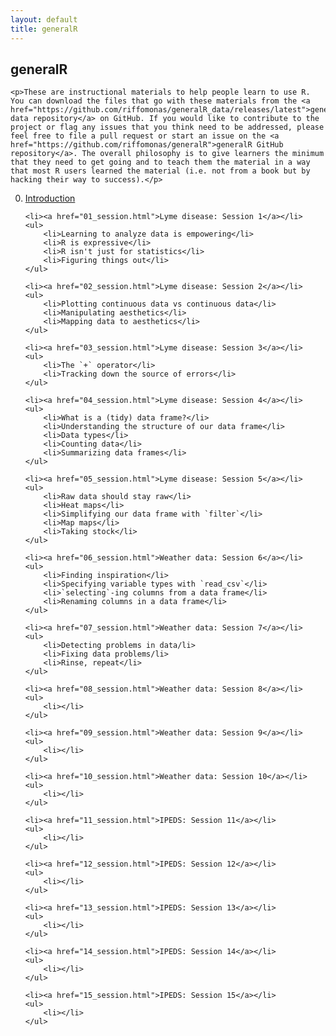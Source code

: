 ```yaml
---
layout: default
title: generalR
---
```


<div class="index">
	<h2>generalR</h2>

	<p>These are instructional materials to help people learn to use R. You can download the files that go with these materials from the <a href="https://github.com/riffomonas/generalR_data/releases/latest">generalR data repository</a> on GitHub. If you would like to contribute to the project or flag any issues that you think need to be addressed, please feel free to file a pull request or start an issue on the <a href="https://github.com/riffomonas/generalR">generalR GitHub repository</a>. The overall philosophy is to give learners the minimum that they need to get going and to teach them the material in a way that most R users learned the material (i.e. not from a book but by hacking their way to success).</p>

<ol start="0">
	<li><a href="00_session.html">Introduction</a></li>
	<ul>
	</ul>

	<li><a href="01_session.html">Lyme disease: Session 1</a></li>
	<ul>
		<li>Learning to analyze data is empowering</li>
		<li>R is expressive</li>
		<li>R isn't just for statistics</li>
		<li>Figuring things out</li>
	</ul>

	<li><a href="02_session.html">Lyme disease: Session 2</a></li>
	<ul>
		<li>Plotting continuous data vs continuous data</li>
		<li>Manipulating aesthetics</li>
		<li>Mapping data to aesthetics</li>
	</ul>

	<li><a href="03_session.html">Lyme disease: Session 3</a></li>
	<ul>
		<li>The `+` operator</li>
		<li>Tracking down the source of errors</li>
	</ul>

	<li><a href="04_session.html">Lyme disease: Session 4</a></li>
	<ul>
		<li>What is a (tidy) data frame?</li>
		<li>Understanding the structure of our data frame</li>
		<li>Data types</li>
		<li>Counting data</li>
		<li>Summarizing data frames</li>
	</ul>

	<li><a href="05_session.html">Lyme disease: Session 5</a></li>
	<ul>
		<li>Raw data should stay raw</li>
		<li>Heat maps</li>
		<li>Simplifying our data frame with `filter`</li>
		<li>Map maps</li>
		<li>Taking stock</li>
	</ul>

	<li><a href="06_session.html">Weather data: Session 6</a></li>
	<ul>
		<li>Finding inspiration</li>
		<li>Specifying variable types with `read_csv`</li>
		<li>`selecting`-ing columns from a data frame</li>
		<li>Renaming columns in a data frame</li>
	</ul>

	<li><a href="07_session.html">Weather data: Session 7</a></li>
	<ul>
		<li>Detecting problems in data/li>
		<li>Fixing data problems/li>
		<li>Rinse, repeat</li>
	</ul>

	<li><a href="08_session.html">Weather data: Session 8</a></li>
	<ul>
		<li></li>
	</ul>

	<li><a href="09_session.html">Weather data: Session 9</a></li>
	<ul>
		<li></li>
	</ul>

	<li><a href="10_session.html">Weather data: Session 10</a></li>
	<ul>
		<li></li>
	</ul>

	<li><a href="11_session.html">IPEDS: Session 11</a></li>
	<ul>
		<li></li>
	</ul>

	<li><a href="12_session.html">IPEDS: Session 12</a></li>
	<ul>
		<li></li>
	</ul>

	<li><a href="13_session.html">IPEDS: Session 13</a></li>
	<ul>
		<li></li>
	</ul>

	<li><a href="14_session.html">IPEDS: Session 14</a></li>
	<ul>
		<li></li>
	</ul>

	<li><a href="15_session.html">IPEDS: Session 15</a></li>
	<ul>
		<li></li>
	</ul>


</ol>

</div>
